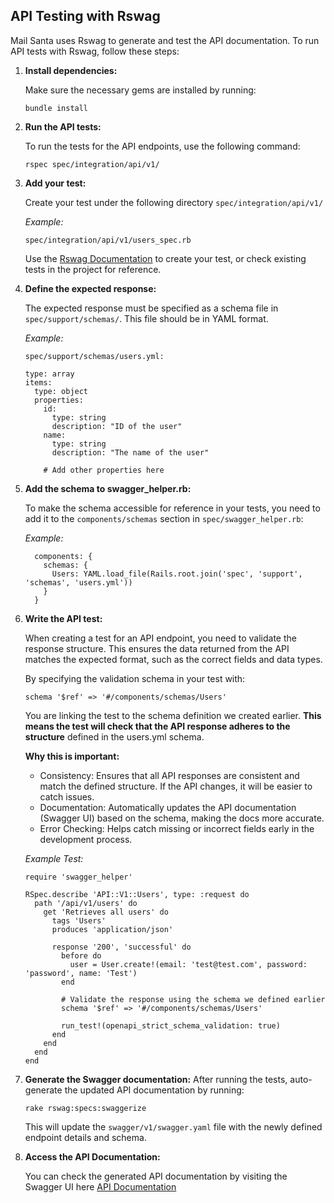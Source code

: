 ## API Testing with Rswag

Mail Santa uses Rswag to generate and test the API documentation. To run API tests with Rswag, follow these steps:

1. **Install dependencies:**

    Make sure the necessary gems are installed by running:

    ```
    bundle install
    ```

2. **Run the API tests:**

    To run the tests for the API endpoints, use the following command:

    ```
    rspec spec/integration/api/v1/
    ```

3. **Add your test:**

    Create your test under the following directory `spec/integration/api/v1/`

    _Example:_

    ```
    spec/integration/api/v1/users_spec.rb
    ```

    Use the [Rswag Documentation](https://github.com/rswag/rswag) to create your test, or check existing tests in the project for reference.

4. **Define the expected response:**

    The expected response must be specified as a schema file in `spec/support/schemas/`. This file should be in YAML format.

    _Example:_

      ```
      spec/support/schemas/users.yml:

      type: array
      items:
        type: object
        properties:
          id:
            type: string
            description: "ID of the user"
          name:
            type: string
            description: "The name of the user"

          # Add other properties here
      ```
5. **Add the schema to swagger_helper.rb:**

    To make the schema accessible for reference in your tests, you need to add it to the `components/schemas` section in `spec/swagger_helper.rb`:

    _Example:_

    ```
      components: {
        schemas: {
          Users: YAML.load_file(Rails.root.join('spec', 'support', 'schemas', 'users.yml'))
        }
      }
    ```
6. **Write the API test:**

    When creating a test for an API endpoint, you need to validate the response structure. This ensures the data returned from the API matches the expected format, such as the correct fields and data types.

    By specifying the validation schema in your test with:

    ```
    schema '$ref' => '#/components/schemas/Users'
    ```

    You are linking the test to the schema definition we created earlier. **This means the test will check that the API response adheres to the structure** defined in the users.yml schema.

    **Why this is important:**

    - Consistency: Ensures that all API responses are consistent and match the defined structure. If the API changes, it will be easier to catch issues.
    - Documentation: Automatically updates the API documentation (Swagger UI) based on the schema, making the docs more accurate.
    - Error Checking: Helps catch missing or incorrect fields early in the development process.

    _Example Test:_

    ```
    require 'swagger_helper'

    RSpec.describe 'API::V1::Users', type: :request do
      path '/api/v1/users' do
        get 'Retrieves all users' do
          tags 'Users'
          produces 'application/json'

          response '200', 'successful' do
            before do
              user = User.create!(email: 'test@test.com', password: 'password', name: 'Test')
            end

            # Validate the response using the schema we defined earlier
            schema '$ref' => '#/components/schemas/Users'

            run_test!(openapi_strict_schema_validation: true)
          end
        end
      end
    end
    ```
7. **Generate the Swagger documentation:**
    After running the tests, auto-generate the updated API documentation by running:

    ```
    rake rswag:specs:swaggerize
    ```

    This will update the `swagger/v1/swagger.yaml` file with the newly defined endpoint details and schema.

8. **Access the API Documentation:**

    You can check the generated API documentation by visiting the Swagger UI here [API Documentation](http://localhost:3000/api-docs)
